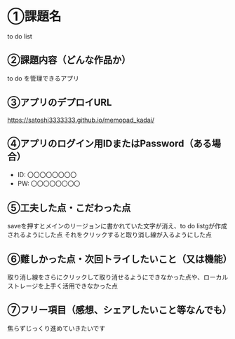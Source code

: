 # ①課題名
to do list

## ②課題内容（どんな作品か）
to do を管理できるアプリ

## ③アプリのデプロイURL
https://satoshi3333333.github.io/memopad_kadai/

## ④アプリのログイン用IDまたはPassword（ある場合）
- ID: 〇〇〇〇〇〇〇〇
- PW: 〇〇〇〇〇〇〇〇

## ⑤工夫した点・こだわった点
saveを押すとメインのリージョンに書かれていた文字が消え、to do listgが作成されるようにした点
それをクリックすると取り消し線が入るようにした点

## ⑥難しかった点・次回トライしたいこと（又は機能）
取り消し線をさらにクリックして取り消せるようにできなかった点や、ローカルストレージを上手く活用できなかった点

## ⑦フリー項目（感想、シェアしたいこと等なんでも）
焦らずじっくり進めていきたいです
